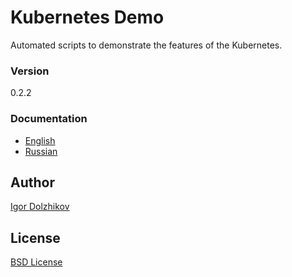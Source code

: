 Kubernetes Demo
===============

Automated scripts to demonstrate the features of the Kubernetes.

### Version

0.2.2

### Documentation

- [English](https://github.com/takama/k8sdemo/blob/master/kubernetes_demo_en.pdf)
- [Russian](https://github.com/takama/k8sdemo/blob/master/kubernetes_demo_ru.pdf)

## Author

[Igor Dolzhikov](https://github.com/takama)

## License

[BSD License](https://github.com/takama/k8sdemo/blob/master/LICENSE)
